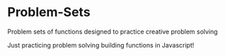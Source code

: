 # Problem-Sets
Problem sets of functions designed to practice creative problem solving

Just practicing problem solving building functions in Javascript!
